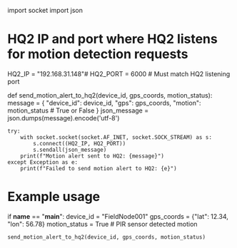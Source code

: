 import socket
import json

# HQ2 IP and port where HQ2 listens for motion detection requests
HQ2_IP = "192.168.31.148"#
HQ2_PORT = 6000          # Must match HQ2 listening port

def send_motion_alert_to_hq2(device_id, gps_coords, motion_status):
    message = {
        "device_id": device_id,
        "gps": gps_coords,
        "motion": motion_status  # True or False
    }
    json_message = json.dumps(message).encode('utf-8')

    try:
        with socket.socket(socket.AF_INET, socket.SOCK_STREAM) as s:
            s.connect((HQ2_IP, HQ2_PORT))
            s.sendall(json_message)
        print(f"Motion alert sent to HQ2: {message}")
    except Exception as e:
        print(f"Failed to send motion alert to HQ2: {e}")

# Example usage
if __name__ == "__main__":
    device_id = "FieldNode001"
    gps_coords = {"lat": 12.34, "lon": 56.78}
    motion_status = True  # PIR sensor detected motion

    send_motion_alert_to_hq2(device_id, gps_coords, motion_status)
